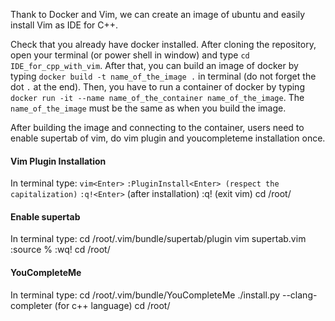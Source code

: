 Thank to Docker and Vim, we can create an image of ubuntu and easily install Vim as IDE for C++.

Check that you already have docker installed.
After cloning the repository, open your terminal (or power shell in window) and type `cd IDE_for_cpp_with_vim`.
After that, you can build an image of docker by typing `docker build -t name_of_the_image .` in terminal (do not forget the dot `.` at the end).
Then, you have to run a container of docker by typing `docker run -it --name name_of_the_container name_of_the_image`. The `name_of_the_image` must be the same as when you build the image.

After building the image and connecting to the container,
users need to enable supertab of vim, do vim plugin and youcompleteme installation once.

#### Vim Plugin Installation ####
In terminal type:
`vim<Enter>`
`:PluginInstall<Enter> (respect the capitalization)`
`:q!<Enter>` (after installation)
:q!<Enter> (exit vim)
cd /root/<Enter>
#### Enable supertab ####
In terminal type:
cd /root/.vim/bundle/supertab/plugin<Enter>
vim supertab.vim<Enter>
:source %<Enter>
:wq!<Enter>
cd /root/<Enter>
#### YouCompleteMe ####
In terminal type:
cd /root/.vim/bundle/YouCompleteMe<Enter>
./install.py --clang-completer<Enter> (for c++ language)
cd /root/<Enter>
